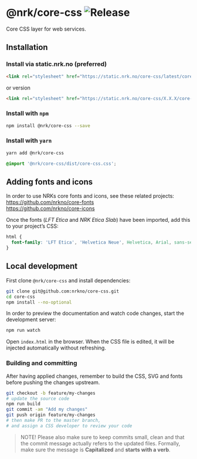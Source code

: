 # @nrk/core-css ![Release](https://img.shields.io/github/release/nrkno/core-css.svg)
Core CSS layer for web services.

## Installation

### Install via static.nrk.no (preferred)
```html
<link rel="stylesheet" href="https://static.nrk.no/core-css/latest/core-css.min.css">
```
or version
```html
<link rel="stylesheet" href="https://static.nrk.no/core-css/X.X.X/core-css.min.css">
```

### Install with `npm`
```bash
npm install @nrk/core-css --save
```

### Install with `yarn`
```bash
yarn add @nrk/core-css
```

```css
@import '@nrk/core-css/dist/core-css.css';
```

## Adding fonts and icons

In order to use NRKs core fonts and icons, see these related projects:  
https://github.com/nrkno/core-fonts  
https://github.com/nrkno/core-icons  

Once the fonts (*LFT Etica* and *NRK Etica Slab*) have been imported, add this to your project’s CSS:
```css
html {
  font-family: 'LFT Etica', 'Helvetica Neue', Helvetica, Arial, sans-serif;
}
```

## Local development
First clone `@nrk/core-css` and install dependencies:

```bash
git clone git@github.com:nrkno/core-css.git
cd core-css
npm install --no-optional
```

In order to preview the documentation and watch code changes, start the development server:

```bash
npm run watch
```

Open `index.html` in the browser. When the CSS file is edited, it will be injected automatically without refreshing.

### Building and committing
After having applied changes, remember to build the CSS, SVG and fonts before pushing the changes upstream.

```bash
git checkout -b feature/my-changes
# update the source code
npm run build
git commit -am "Add my changes"
git push origin feature/my-changes
# then make PR to the master branch,
# and assign a CSS developer to review your code
```

> NOTE! Please also make sure to keep commits small, clean and that the commit message actually refers to the updated files. Formally, make sure the message is **Capitalized** and **starts with a verb**.
